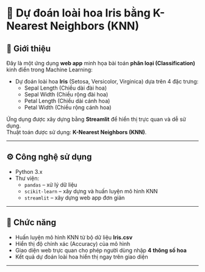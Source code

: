 # 🌸 Dự đoán loài hoa Iris bằng K-Nearest Neighbors (KNN)

## 📌 Giới thiệu
Đây là một ứng dụng **web app** minh họa bài toán **phân loại (Classification)** kinh điển trong Machine Learning:  
- Dự đoán loài hoa **Iris** (Setosa, Versicolor, Virginica) dựa trên 4 đặc trưng:
  - Sepal Length (Chiều dài đài hoa)
  - Sepal Width (Chiều rộng đài hoa)
  - Petal Length (Chiều dài cánh hoa)
  - Petal Width (Chiều rộng cánh hoa)

Ứng dụng được xây dựng bằng **Streamlit** để hiển thị trực quan và dễ sử dụng.  
Thuật toán được sử dụng: **K-Nearest Neighbors (KNN)**.  

---

## ⚙️ Công nghệ sử dụng
- Python 3.x  
- Thư viện:
  - `pandas` – xử lý dữ liệu
  - `scikit-learn` – xây dựng và huấn luyện mô hình KNN
  - `streamlit` – xây dựng web app đơn giản

---

## 🚀 Chức năng
- Huấn luyện mô hình KNN từ bộ dữ liệu **Iris.csv**  
- Hiển thị độ chính xác (Accuracy) của mô hình  
- Giao diện web trực quan cho phép người dùng nhập **4 thông số hoa**  
- Kết quả dự đoán loài hoa hiển thị ngay trên giao diện  

---


